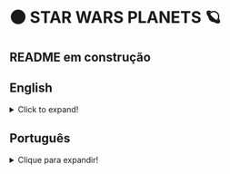 # 🌑 STAR WARS PLANETS 🪐
## README em construção

## English
<details>
  <summary>Click to expand!</summary>
  
  ## Heading
</details>

## Português
<details>
  <summary>Clique para expandir!</summary>
  
  ## Heading
</details>
